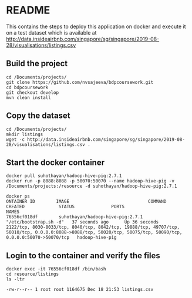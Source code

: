 # README
This contains the steps to deploy this application on docker and execute it on a test dataset which is available at 
http://data.insideairbnb.com/singapore/sg/singapore/2019-08-28/visualisations/listings.csv


## Build the project
```
cd /Documents/projects/
git clone https://github.com/nvsajeeva/bdpcoursework.git
cd bdpcoursework
git checkout develop
mvn clean install
```
## Copy the dataset
```
cd /Documents/projects/
mkdir listings
wget -c http://data.insideairbnb.com/singapore/sg/singapore/2019-08-28/visualisations/listings.csv .
```
## Start the docker container
```
docker pull suhothayan/hadoop-hive-pig:2.7.1
docker run -p 8088:8088 -p 50070:50070 --name hadoop-hive-pig -v /Documents/projects:/resource -d suhothayan/hadoop-hive-pig:2.7.1
```

```
docker ps
ONTAINER ID        IMAGE                              COMMAND                  CREATED             STATUS              PORTS                                                                                                                                                             NAMES
76556cf018df        suhothayan/hadoop-hive-pig:2.7.1   "/etc/bootstrap.sh -d"   37 seconds ago      Up 36 seconds       2122/tcp, 8030-8033/tcp, 8040/tcp, 8042/tcp, 19888/tcp, 49707/tcp, 50010/tcp, 0.0.0.0:8088->8088/tcp, 50020/tcp, 50075/tcp, 50090/tcp, 0.0.0.0:50070->50070/tcp   hadoop-hive-pig
```
## Login to the container and verify the files

```
docker exec -it 76556cf018df /bin/bash
cd resource/listings
ls -ltr

-rw-r--r-- 1 root root 1164675 Dec 18 21:53 listings.csv

```
